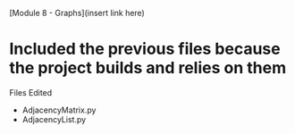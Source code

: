 [Module 8 - Graphs](insert link here)

# Included the previous files because the project builds and relies on them

Files Edited
* AdjacencyMatrix.py
* AdjacencyList.py

